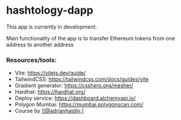 # hashtology-dapp

This app is currently in development.

Main functionality of the app is to transfer Ethereum tokens from one address to another address


### Resources/tools:
- Vite: https://vitejs.dev/guide/
- TailwindCSS: https://tailwindcss.com/docs/guides/vite
- Gradient generator: https://csshero.org/mesher/
- Hardhat: https://hardhat.org/ 
- Deploy service: https://dashboard.alchemyapi.io/
- Polygon Mumbai: https://mumbai.polygonscan.com/
- Course by [![@adrianhajdin:]](https://www.youtube.com/watch?v=Wn_Kb3MR_cU&list=PLv0LmkCfaGR0kJBmUTz4i3jJeDPrUWGsT&index=3&t=871s)


